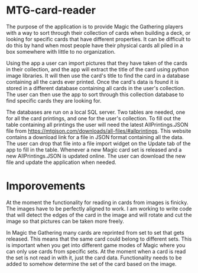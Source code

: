 # MTG-card-reader
The purpose of the application is to provide Magic the Gathering players with
a way to sort through their collection of cards when building a deck, or
looking for specific cards that have different properties. It can be difficult
to do this by hand when most people have their physical cards all piled in
a box somewhere with little to no organization.

Using the app a user can import pictures that they have taken of the cards
in their collection, and the app will extract the title of the card using
python image libraries. It will then use the card's title to find the card
in a database containing all the cards ever printed. Once the card's data is
found it is stored in a different database containing all cards in
the user's collection. The user can then use the app to sort through this
collection database to find specific cards they are looking for.

The databases are run on a local SQL server. Two tables are needed, one for
all the card printings, and one for the user's collection. To fill out the
table containing all printings the user will need the latest AllPrintings.JSON
file from https://mtgjson.com/downloads/all-files/#allprintings. This website
contains a download link for a file in JSON format containing all the data.
The user can drop that file into a file import widget on the Update tab of the
app to fill in the table. Whenever a new Magic card set is released and a new
AllPrintings.JSON is updated online. The user can download the new file and
update the application when needed.


# Imporovements
At the moment the functionality for reading in cards from images is
finicky. The images have to be perfectly aligned to work. I am working to
write code that will detect the edges of the card in the image and will rotate
and cut the image so that pictures can be taken more freely.

In Magic the Gathering many cards are reprinted from set to set that gets
released. This means that the same card could belong to different sets. This is
important when you get into different game modes of Magic where you can only use
cards from specific sets. At the moment when a card is read the set is not read
in with it, just the card data. Functionality needs to be added to somehow
determine the set of the card based on the image.
